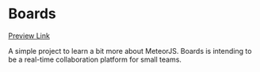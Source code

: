 # Boards

[Preview Link](http://boards.meteor.com/)

A simple project to learn a bit more about MeteorJS.
Boards is intending to be a real-time collaboration platform for small teams.